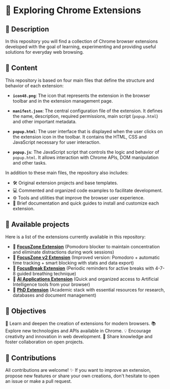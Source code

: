 🧩 Exploring Chrome Extensions
=====================================

## 📌 Description

In this repository you will find a collection of Chrome browser extensions developed with the goal of learning, experimenting and providing useful solutions for everyday web browsing.

## 📂 Content

This repository is based on four main files that define the structure and behavior of each extension:

*   **`icon48.png`**: The icon that represents the extension in the browser toolbar and in the extension management page.

*   **`manifest.json`**: The central configuration file of the extension. It defines the name, description, required permissions, main script (`popup.html`) and other important metadata.

*   **`popup.html`**: The user interface that is displayed when the user clicks on the extension icon in the toolbar. It contains the HTML, CSS and JavaScript necessary for user interaction.

*   **`popup.js`**: The JavaScript script that controls the logic and behavior of `popup.html`. It allows interaction with Chrome APIs, DOM manipulation and other tasks.

In addition to these main files, the repository also includes:

*   🛠️ Original extension projects and base templates.
*   💻 Commented and organized code examples to facilitate development.
*   ⚙️ Tools and utilities that improve the browser user experience.
*   📖 Brief documentation and quick guides to install and customize each extension.

## 📂 Available projects

Here is a list of the extensions currently available in this repository:

*   📁 [**FocusZone Extension**](./Extensión%20FocusZone/) (Pomodoro blocker to maintain concentration and eliminate distractions during work sessions)
*   📁 [**FocusZone v2 Extension**](./Extensión%20FocusZone_v2/) (Improved version: Pomodoro + automatic time tracking + smart blocking with stats and data export)
*   📁 [**FocusBreak Extension**](./Extensión%20FocusBreak/) (Periodic reminders for active breaks with 4-7-8 guided breathing technique)
*   📁 [**AI Applications Extension**](./Extensión%20aplicaciones%20IA/) (Quick and organized access to Artificial Intelligence tools from your browser)
*   📁 [**PhD Extension**](./Extensión%20doctorado/) (Academic stack with essential resources for research, databases and document management)

## 🎯 Objectives

🚀 Learn and deepen the creation of extensions for modern browsers.
📚 Explore new technologies and APIs available in Chrome.
💡 Encourage creativity and innovation in web development.
🤝 Share knowledge and foster collaboration on open projects.

## 🤝 Contributions

All contributions are welcome! ✨
If you want to improve an extension, propose new features or share your own creations, don't hesitate to open an issue or make a pull request.